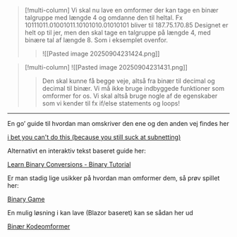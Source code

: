 > [!multi-column]
> Vi skal nu lave en omformer der kan tage en binær talgruppe med længde 4 og omdanne den til heltal. Fx 10111011.01001011.10101010.01010101 bliver til 187.75.170.85
> Designet er helt op til jer, men den skal tage en talgruppe på længde 4, med binære tal af længde 8. Som i eksemplet ovenfor.
>>![[Pasted image 20250904231424.png]]


> [!multi-column]
> ![[Pasted image 20250904231431.png]]
>>Den skal kunne få begge veje, altså fra binær til decimal og decimal til binær.
>> Vi må ikke bruge indbyggede funktioner som omformer for os. Vi skal altså bruge nogle af de egenskaber som vi kender til fx if/else statements og loops!

---

En go’ guide til hvordan man omskriver den ene og den anden vej findes her

[i bet you can't do this (because you still suck at subnetting)](https://youtu.be/2-i5x8KCfII?t=278)

Alternativt en interaktiv tekst baseret guide her:

[Learn Binary Conversions - Binary Tutorial](https://ryanstutorials.net/binary-tutorial/binary-conversions.php)

Er man stadig lige usikker på hvordan man omformer dem, så prøv spillet her:

[Binary Game](https://learningcontent.cisco.com/games/binary/index.html)

En mulig løsning i kan lave (Blazor baseret) kan se sådan her ud

[Binær Kodeomformer](https://blazor.mercantec.tech/Opgaver/Bin%C3%A6rKodeomformer)